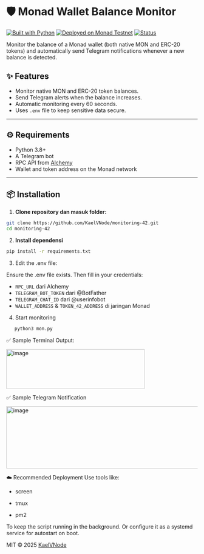 # 🛡️ Monad Wallet Balance Monitor

[![Built with Python](https://img.shields.io/badge/Built%20with-Python-blue?logo=python)](https://www.python.org/)
[![Deployed on Monad Testnet](https://img.shields.io/badge/Deployed%20on-Monad%20Testnet-blue)](https://monad.xyz)
[![Status](https://img.shields.io/badge/shouldRespond-true-brightgreen)](#)

Monitor the balance of a Monad wallet (both native MON and ERC-20 tokens) and automatically send Telegram notifications whenever a new balance is detected.

## ✨ Features

- Monitor native MON and ERC-20 token balances.
- Send Telegram alerts when the balance increases.
- Automatic monitoring every 60 seconds.
- Uses `.env` file to keep sensitive data secure.

---

## ⚙️ Requirements

- Python 3.8+
- A Telegram bot
- RPC API from [Alchemy](https://www.alchemy.com/)
- Wallet and token address on the Monad network

---

## 📦 Installation

1. **Clone repository dan masuk folder:**

```bash
git clone https://github.com/KaelVNode/monitoring-42.git
cd monitoring-42
```

2. **Install dependensi**

```bash
pip install -r requirements.txt
```
3. Edit the .env file:

Ensure the .env file exists. Then fill in your credentials:
- `RPC_URL` dari Alchemy
- `TELEGRAM_BOT_TOKEN` dari @BotFather
- `TELEGRAM_CHAT_ID` dari @userinfobot
- `WALLET_ADDRESS` & `TOKEN_42_ADDRESS` di jaringan Monad

4. Start monitoring
```bash
   python3 mon.py
```
✅ Sample Terminal Output:

<img width="364" height="105" alt="image" src="https://github.com/user-attachments/assets/c16b73e2-52ef-45d9-8ea1-6a9b19508ec0" />


✅ Sample Telegram Notification

<img width="563" height="164" alt="image" src="https://github.com/user-attachments/assets/302beec8-4869-43f0-8e03-2b5a7a2c06b9" />

☁️ Recommended Deployment
Use tools like:

- screen

- tmux

- pm2

To keep the script running in the background.
Or configure it as a systemd service for autostart on boot.

MIT © 2025 [KaelVNode](https://github.com/KaelVNode)
